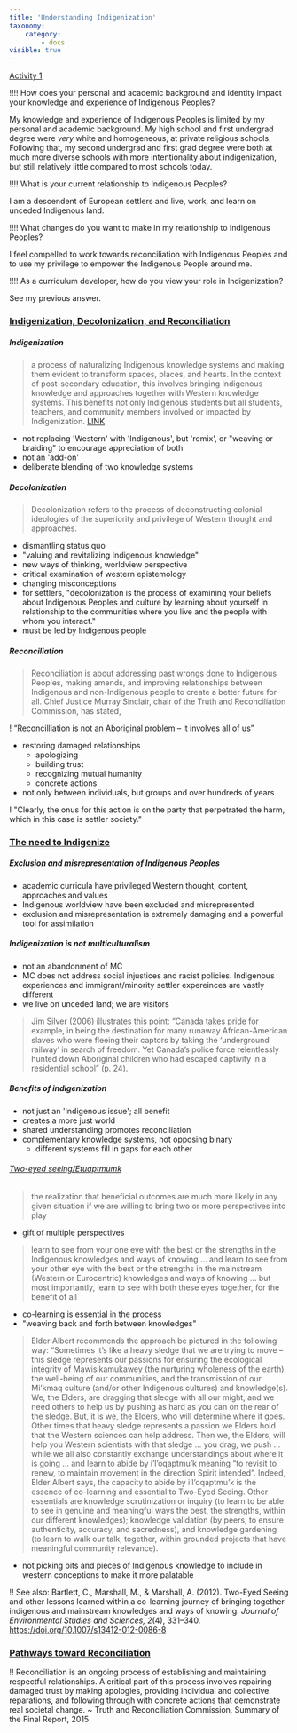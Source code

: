 ```yaml
---
title: 'Understanding Indigenization'
taxonomy:
    category:
        - docs
visible: true
---
```


[Activity 1](https://opentextbc.ca/indigenizationcurriculumdevelopers/chapter/chapter-1/)

!!!! How does your personal and academic background and identity impact your knowledge and experience of Indigenous Peoples?

My knowledge and experience of Indigenous Peoples is limited by my personal and academic background. My high school and first undergrad degree were *very* white and homogeneous, at private religious schools. Following that, my second undergrad and first grad degree were both at much more diverse schools with more intentionality about indigenization, but still relatively little compared to most schools today.

!!!! What is your current relationship to Indigenous Peoples?

I am a descendent of European settlers and live, work, and learn on unceded Indigenous land.

!!!! What changes do you want to make in my relationship to Indigenous Peoples?

I feel compelled to work towards reconciliation with Indigenous Peoples and to use my privilege to empower the Indigenous People around me.

!!!! As a curriculum developer, how do you view your role in Indigenization?

See my previous answer.

### [Indigenization, Decolonization, and Reconciliation](https://opentextbc.ca/indigenizationcurriculumdevelopers/chapter/indigenization-decolonization-and-reconciliation/)

##### Indigenization
> a process of naturalizing Indigenous knowledge systems and making them evident to transform spaces, places, and hearts. In the context of post-secondary education, this involves bringing Indigenous knowledge and approaches together with Western knowledge systems. This benefits not only Indigenous students but all students, teachers, and community members involved or impacted by Indigenization. [LINK](https://opentextbc.ca/indigenizationcurriculumdevelopers/chapter/indigenization-decolonization-and-reconciliation/)

- not replacing 'Western' with 'Indigenous', but 'remix', or "weaving or braiding" to encourage appreciation of both
- not an 'add-on'
- deliberate blending of two knowledge systems

##### Decolonization
> Decolonization refers to the process of deconstructing colonial ideologies of the superiority and privilege of Western thought and approaches.

- dismantling status quo
- "valuing and revitalizing Indigenous knowledge"
- new ways of thinking, worldview perspective
- critical examination of western epistemology
- changing misconceptions
- for settlers, "decolonization is the process of examining your beliefs about Indigenous Peoples and culture by learning about yourself in relationship to the communities where you live and the people with whom you interact."
- must be led by Indigenous people

##### Reconciliation
> Reconciliation is about addressing past wrongs done to Indigenous Peoples, making amends, and improving relationships between Indigenous and non-Indigenous people to create a better future for all. Chief Justice Murray Sinclair, chair of the Truth and Reconciliation Commission, has stated,

! “Reconcilliation is not an Aboriginal problem – it involves all of us”

- restoring damaged relationships
  - apologizing
  - building trust
  - recognizing mutual humanity
  - concrete actions
- not only between individuals, but groups and over hundreds of years

! "Clearly, the onus for this action is on the party that perpetrated the harm, which in this case is settler society."

### [The need to Indigenize](https://opentextbc.ca/indigenizationcurriculumdevelopers/chapter/the-need-to-indigenize/)

##### Exclusion and misrepresentation of Indigenous Peoples

- academic curricula have privileged Western thought, content, approaches and values
- Indigenous worldview have been excluded and misrepresented
- exclusion and misrepresentation is extremely damaging and a powerful tool for assimilation

##### Indigenization is not multiculturalism

- not an abandonment of MC
- MC does not address social injustices and racist policies. Indigenous experiences and immigrant/minority settler expereinces are vastly different
- we live on unceded land; we are visitors

> Jim Silver (2006) illustrates this point: “Canada takes pride for example, in being the destination for many runaway African-American slaves who were fleeing their captors by taking the ‘underground railway’ in search of freedom. Yet Canada’s police force relentlessly hunted down Aboriginal children who had escaped captivity in a residential school” (p. 24).

##### Benefits of indigenization
- not just an 'Indigenous issue'; all benefit
- creates a more just world
- shared understanding promotes reconciliation
- complementary knowledge systems, not opposing binary
  - different systems fill in gaps for each other

###### [Two-eyed seeing/*Etuaptmumk*](http://www.integrativescience.ca/uploads/files/Two-Eyed%20Seeing-AMarshall-Thinkers%20Lodge2017(1).pdf)
> the realization that beneficial outcomes are much more likely in any given situation if we are willing to bring two or more perspectives into play

- gift of multiple perspectives

> learn to see from your one eye with the best or the strengths in the Indigenous knowledges and ways of knowing ... and learn to see from your other eye with the best or the strengths in the mainstream (Western or Eurocentric) knowledges and ways of knowing ... but most importantly, learn to see with both these eyes together, for the benefit of all

- co-learning is essential in the process
- "weaving back and forth between knowledges"

> Elder Albert recommends the approach be pictured in the following way: “Sometimes it’s like a heavy sledge that we are trying to move – this sledge represents our passions for ensuring the ecological integrity of Mawisikamukawey (the nurturing wholeness of the earth), the well-being of our communities, and the transmission of our Mi’kmaq culture (and/or other Indigenous cultures) and knowledge(s). We, the Elders, are dragging that sledge with all our might, and we need others to help us by pushing as hard as you can on the rear of the sledge. But, it is we, the Elders, who will determine where it goes. Other times that heavy sledge represents a passion we Elders hold that the Western sciences can help address. Then we, the Elders, will help you Western scientists with that sledge ... you drag, we push ... while we all also constantly exchange understandings about where it is going ... and learn to abide by i’l’oqaptmu’k meaning “to revisit to renew, to maintain movement in the direction Spirit intended”. Indeed, Elder Albert says, the capacity to abide by i’l’oqaptmu’k is the essence of co-learning and essential to Two-Eyed Seeing. Other essentials are knowledge scrutinization or inquiry (to learn to be able to see in genuine and meaningful ways the best, the strengths, within our different knowledges); knowledge validation (by peers, to ensure authenticity, accuracy, and sacredness), and knowledge gardening (to learn to walk our talk, together, within grounded projects that have meaningful community relevance).

- not picking bits and pieces of Indigenous knowledge to include in western conceptions to make it more palatable


!! See also: Bartlett, C., Marshall, M., & Marshall, A. (2012). Two-Eyed Seeing and other lessons learned within a co-learning journey of bringing together indigenous and mainstream knowledges and ways of knowing. *Journal of Environmental Studies and Sciences, 2*(4), 331–340. https://doi.org/10.1007/s13412-012-0086-8

### [Pathways toward Reconciliation](https://opentextbc.ca/indigenizationcurriculumdevelopers/chapter/pathways-toward-reconciliation/)

!! Reconciliation is an ongoing process of establishing and maintaining respectful relationships. A critical part of this process involves repairing damaged trust by making apologies, providing individual and collective reparations, and following through with concrete actions that demonstrate real societal change.  ~ Truth and Reconciliation Commission, Summary of the Final Report, 2015
